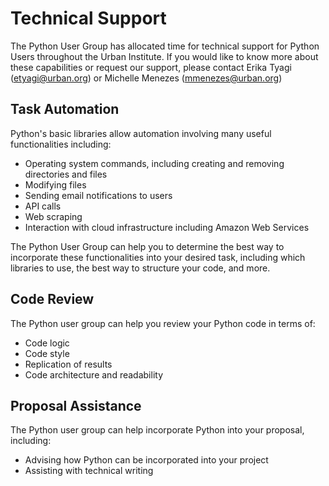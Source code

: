 # Technical Support 

The Python User Group has allocated time for technical support for Python Users throughout the Urban Institute. If you would like to know more about these capabilities or request our support, please contact Erika Tyagi (etyagi@urban.org) or Michelle Menezes (mmenezes@urban.org)

## Task Automation

Python's basic libraries allow automation involving many useful functionalities including: 
* Operating system commands, including creating and removing directories and files
* Modifying files
* Sending email notifications to users
* API calls
* Web scraping
* Interaction with cloud infrastructure including Amazon Web Services

The Python User Group can help you to determine the best way to incorporate these functionalities into your desired task, including which libraries to use, the best way to structure your code, and more.

## Code Review

The Python user group can help you review your Python code in terms of:
* Code logic
* Code style
* Replication of results
* Code architecture and readability

## Proposal Assistance

The Python user group can help incorporate Python into your proposal, including:
* Advising how Python can be incorporated into your project
* Assisting with technical writing